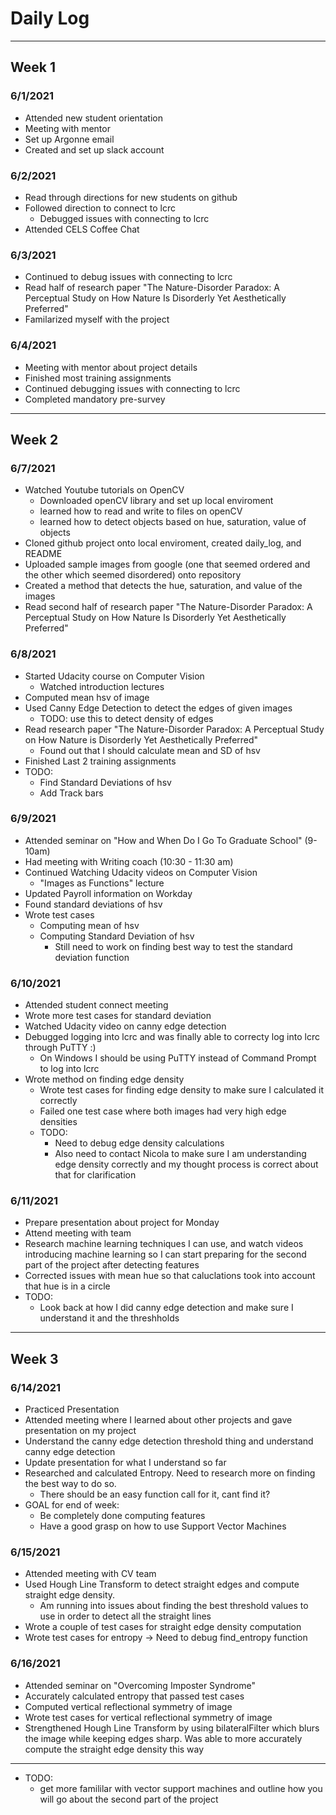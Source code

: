 # Daily Log #

-----

## Week 1 ##
### 6/1/2021 ###
* Attended new student orientation
* Meeting with mentor
* Set up Argonne email
* Created and set up slack account

### 6/2/2021 ###
* Read through directions for new students on github
* Followed direction to connect to lcrc
    * Debugged issues with connecting to lcrc
* Attended CELS Coffee Chat
    
### 6/3/2021 ### 
* Continued to debug issues with connecting to lcrc
* Read half of research paper "The Nature-Disorder Paradox: A Perceptual Study on How
                                Nature Is Disorderly Yet Aesthetically Preferred"
* Familarized myself with the project  

### 6/4/2021
* Meeting with mentor about project details
* Finished most training assignments 
* Continued debugging issues with connecting to lcrc
* Completed mandatory pre-survey

----

## Week 2 ##
### 6/7/2021 ###
* Watched Youtube tutorials on OpenCV
    * Downloaded openCV library and set up local enviroment
    * learned how to read and write to files on openCV
    * learned how to detect objects based on hue, saturation, value of objects
* Cloned github project onto local enviroment, created daily_log, and README
* Uploaded sample images from google (one that seemed ordered and the other which seemed disordered)
  onto repository
* Created a method that detects the hue, saturation, and value of the images
* Read second half of research paper "The Nature-Disorder Paradox: A Perceptual Study on How
                                      Nature Is Disorderly Yet Aesthetically Preferred"
  
### 6/8/2021 ###
* Started Udacity course on Computer Vision
  * Watched introduction lectures
* Computed mean hsv of image
* Used Canny Edge Detection to detect the edges of given images
    * TODO: use this to detect density of edges
* Read research paper "The Nature-Disorder Paradox: A Perceptual Study on How Nature is
                        Disorderly Yet Aesthetically Preferred"
    * Found out that I should calculate mean and SD of hsv
* Finished Last 2 training assignments
* TODO:
    * Find Standard Deviations of hsv
    * Add Track bars
    
### 6/9/2021 ### 
* Attended seminar on "How and When Do I Go To Graduate School" (9- 10am)
* Had meeting with Writing coach                                (10:30 - 11:30 am)
* Continued Watching Udacity videos on Computer Vision
    * "Images as Functions" lecture
* Updated Payroll information on Workday
* Found standard deviations of hsv 
* Wrote test cases
    * Computing mean of hsv
    * Computing Standard Deviation of hsv
      * Still need to work on finding best way to test the standard deviation function
    
### 6/10/2021 ###
* Attended student connect meeting
* Wrote more test cases for standard deviation
* Watched Udacity video on canny edge detection
* Debugged logging into lcrc and was finally able to correcty log into lcrc through PuTTY :)
    * On Windows I should be using PuTTY instead of Command Prompt
      to log into lcrc
* Wrote method on finding edge density
    * Wrote test cases for finding edge density to make sure I calculated it correctly
    * Failed one test case where both images had very high edge densities
    * TODO:
        * Need to debug edge density calculations
        * Also need to contact Nicola to make sure I am understanding edge density 
          correctly and my thought process is correct about that for clarification
    
### 6/11/2021 ###
* Prepare presentation about project for Monday
* Attend meeting with team
* Research machine learning techniques I can use, and watch 
 videos introducing machine learning so I can start preparing for the second part of the project
  after detecting features
* Corrected issues with mean hue so that caluclations took into account that hue is in a circle 
* TODO:
    * Look back at how I did canny edge detection and make sure I understand it and the threshholds
    
----

## Week 3 ##
    
###  6/14/2021 ###
* Practiced Presentation
* Attended meeting where I learned about other projects and gave presentation on my project
* Understand the canny edge detection threshold thing and understand canny edge detection
* Update presentation for what I understand so far
* Researched and calculated Entropy. Need to research more on finding the best way to do so.
    * There should be an easy function call for it, cant find it?
* GOAL for end of week:
    * Be completely done computing features
    * Have a good grasp on how to use Support Vector Machines
    
### 6/15/2021 ###
* Attended meeting with CV team
* Used Hough Line Transform to detect straight edges and compute straight edge density.
    * Am running into issues about finding the best threshold values to use in order to 
      detect all the straight lines
* Wrote a couple of test cases for straight edge density computation
* Wrote test cases for entropy -> Need to debug find_entropy function

### 6/16/2021 ###
* Attended seminar on "Overcoming Imposter Syndrome"
* Accurately calculated entropy that passed test cases
* Computed vertical reflectional symmetry of image
* Wrote test cases for vertical reflectional symmetry of image
* Strengthened Hough Line Transform by using bilateralFilter which blurs the image while keeping
    edges sharp. Was able to more accurately compute the straight edge density this way
-----
    
* TODO:
    * get more famililar with vector support machines and outline how you will go about
    the second part of the project

